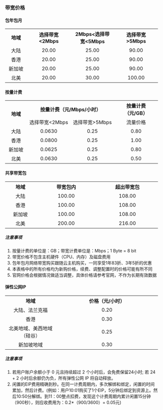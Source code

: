 ### 带宽价格  

#### 包年包月

<table class="brandwidth" align="center">
<tr>

<th style="width: 10%;" rowspan="1">地域</th>

<th style="width: 20%;" colspan="1"> 选择带宽<2Mbps </th>

<th style="width: 20%;" colspan="4"> 2Mbps<选择带宽<5Mbps</th>

<th style="width: 20%;" colspan="2"> 选择带宽>5Mbps</th>

</tr>

<tr>
<td style="width: 10%; "align="center" colspan="1"> 大陆</td>
<td style="width: 20%; "align="center" colspan="1"> 20.00</td>
<td style="width: 20%; "align="center" colspan="4"> 25.00</td>
<td style="width: 20%; "align="center" colspan="4">90.00</td>
</tr>
<tr>
<td style="width: 10%; "align="center" colspan="1"> 香港</td>
<td style="width: 20%; "align="center" colspan="1"> 20.00</td>
<td style="width: 20%; "align="center" colspan="4"> 25.00</td>
<td style="width: 20%; "align="center" colspan="4">90.00</td>
</tr>
<tr>
<td style="width: 10%; "align="center" colspan="1"> 新加坡</td>
<td style="width: 20%; "align="center" colspan="1"> 20.00</td>
<td style="width: 20%; "align="center" colspan="4"> 25.00</td>
<td style="width: 20%; "align="center" colspan="4">90.00</td>
</tr>
<tr>
<td style="width: 10%; "align="center" colspan="1"> 北美</td>
<td style="width: 20%; "align="center" colspan="1"> 20.00</td>
<td style="width: 20%; "align="center" colspan="4"> 30.00</td>
<td style="width: 20%; "align="center" colspan="4">100.00</td>
</tr>

</tr>
</table>

#### 按量计费
<table class="brandwith" align="center">
<tr>

<th style="width: 10%;" rowspan="2">地域</th>

<th style="width: 20%;" colspan="4"> 按量计费（元/Mbps/小时） </th>

<th style="width: 20%;" colspan="4"> 按量计费（元/GB）</th>

</tr>
<tr>
<td style="width: 20%; "align="center" colspan="2"> 选择带宽<2Mbps</td>
<td style="width: 20%; "align="center" colspan="2"> 选择带宽>5Mbps</td>
<td style="width: 20%; "align="center" colspan="4"> 流量价格</td>

</tr>
<tr>
<td style="width: 10%; "align="center" colspan="1"> 大陆</td>
<td style="width: 20%; "align="center" colspan="2"> 0.0630</td>
<td style="width: 20%; "align="center" colspan="2"> 0.25</td>
<td style="width: 20%; "align="center" colspan="4">0.80</td>
</tr>
<tr>
<td style="width: 10%; "align="center" colspan="1"> 香港</td>
<td style="width: 20%; "align="center" colspan="2"> 0.0800</td>
<td style="width: 20%; "align="center" colspan="2">0.25</td>
<td style="width: 20%; "align="center" colspan="4">1.00</td>
</tr>
<tr>
<td style="width: 10%; "align="center" colspan="1"> 新加坡</td>
<td style="width: 20%; "align="center" colspan="2"> 0.0625</td>
<td style="width: 20%; "align="center" colspan="2"> 0.25</td>
<td style="width: 20%; "align="center" colspan="4">0.80</td>
</tr>
<tr>
<td style="width: 10%; "align="center" colspan="1"> 北美</td>
<td style="width: 20%; "align="center" colspan="2"> 0.0630</td>
<td style="width: 20%; "align="center" colspan="2"> 0.25</td>
<td style="width: 20%; "align="center" colspan="4">0.50</td>
</tr>

</tr>
</table>


#### 共享带宽包

<table class="brandwidth" align="center">
<tr>

<th style="width: 10%;" rowspan="1">地域</th>

<th style="width: 20%;" colspan="2"> 带宽包内 </th>

<th style="width: 20%;" colspan="2"> 超出带宽包</th>

</tr>
<tr>
<td style="width: 10%; "align="center" colspan="1"> 大陆</td>
<td style="width: 20%; "align="center" colspan="2"> 100.00</td>
<td style="width: 20%; "align="center" colspan="2">108.00</td>
</tr>
<tr>
<td style="width: 10%; "align="center" colspan="1"> 香港</td>
<td style="width: 20%; "align="center" colspan="2"> 100.00</td>
<td style="width: 20%; "align="center" colspan="2">108.00</td>

</tr>
<tr>
<td style="width: 10%; "align="center" colspan="1"> 新加坡</td>
<td style="width: 20%; "align="center" colspan="2"> 100.00</td>
<td style="width: 20%; "align="center" colspan="2"> 108.00</td>

</tr>
<tr>
<td style="width: 10%; "align="center" colspan="1"> 北美</td>
<td style="width: 20%; "align="center" colspan="2"> 200.00</td>
<td style="width: 20%; "align="center" colspan="2"> 216.00</td>

</tr>


</table>



##### 注意事项

1. 按量计费的单位是：GB；带宽计费单位是：Mbps；1 Byte = 8 bit
2. 带宽价格不包含主机硬件（CPU、内存）及磁盘费用
3. 包年包月网络带宽购买跟随云主机购买，一同享受1年83折、3年5折的优惠
4. 本表格中的所有价格均为新购价格，续费、调整配置时的价格可能有所不同
5. 官网价格会根据情况做适当调整，具体价格请参考官网，不作为长期有效数据

#### 弹性公网IP
<table class="brandwidth" align="center">
<tr>

<th style="width: 10%;" rowspan="1">地域</th>

<th style="width: 20%;" colspan="2"> 价格（元/小时） </th>



</tr>
<tr>
<td style="width: 10%; "align="center" colspan="1"> 大陆、法兰克福</td>
<td style="width: 20%; "align="center" colspan="2"> 0.20</td>

</tr>
<tr>
<td style="width: 10%; "align="center" colspan="1"> 香港</td>
<td style="width: 20%; "align="center" colspan="2"> 0.30</td>


</tr>
<tr>
<td style="width: 10%; "align="center" colspan="1"> 北美地域、美西地域（硅谷）</td>
<td style="width: 20%; "align="center" colspan="2"> 0.25</td>


</tr>
<tr>
<td style="width: 10%; "align="center" colspan="1"> 新加坡地域</td>
<td style="width: 20%; "align="center" colspan="2"> 0.30</td>


</tr>


</table>

##### 注意事项

1. 若用户账户余额小于 0 元且持续超过 2 个小时后，会免费保留24小时;
若 24 + 2 小时后余额仍为负，所有弹性公网 IP 将自动释放。
2. 闲置的EIP费用精确到秒。在同一计费周期内，多次解绑和绑定，闲置的时间累加，然后计费。(例如：用户10:01购买了1个EIP，5分钟后绑定到资源上。然后10:50分解绑。到11：00整点扣费，发现这个计费周期内累计闲置15分钟（900秒），则应收费用为：0.2*（900/3600）= 0.05元)

